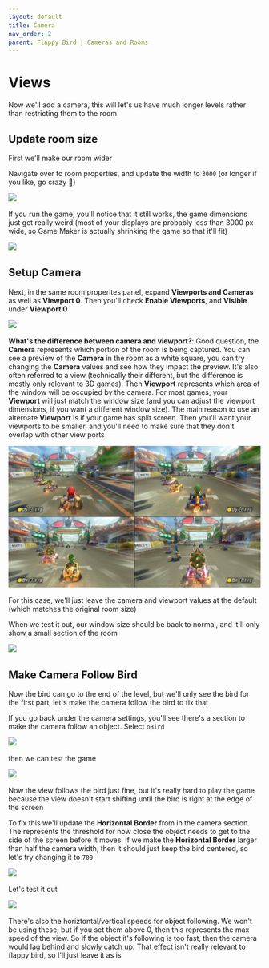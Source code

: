 ```yaml
---
layout: default
title: Camera
nav_order: 2
parent: Flappy Bird | Cameras and Rooms
---
```


# Views

Now we'll add a camera, this will let's us have much longer levels rather than restricting them to the room

## Update room size

First we'll make our room wider

Navigate over to room properties, and update the width to ``3000`` (or longer if you like, go crazy 🥳)

![](../../images/flappy_bird/update_room_size.gif)

If you run the game, you'll notice that it still works, the game dimensions just get really weird (most of your displays are probably less than 3000 px wide, so Game Maker is actually shrinking the game so that it'll fit)

![](../../images/flappy_bird/wide_gameplay.png)

## Setup Camera

Next, in the same room properites panel, expand **Viewports and Cameras** as well as **Viewport 0**. Then you'll check **Enable Viewports**, and **Visible** under **Viewport 0**

![](../../images/flappy_bird/enable_camera.gif)

**What's the difference between camera and viewport?**: Good question, the **Camera** represents which portion of the room is being captured. You can see a preview of the **Camera** in the room as a white square, you can try changing the **Camera** values and see how they impact the preview. It's also often referred to a view (technically their different, but the difference is mostly only relevant to 3D games). Then **Viewport** represents which area of the window will be occupied by the camera. For most games, your **Viewport** will just match the window size (and you can adjust the viewport dimensions, if you want a different window size). The main reason to use an alternate **Viewport** is if your game has split screen. Then you'll want your viewports to be smaller, and you'll need to make sure that they don't overlap with other view ports

![](../../images/flappy_bird/mariokart.png)

For this case, we'll just leave the camera and viewport values at the default (which matches the original room size)

When we test it out, our window size should be back to normal, and it'll only show a small section of the room

![](../../images/flappy_bird/fixed_view.png)

## Make Camera Follow Bird

Now the bird can go to the end of the level, but we'll only see the bird for the first part, let's make the camera follow the bird to fix that

If you go back under the camera settings, you'll see there's a section to make the camera follow an object. Select ``oBird``

![](../../images/flappy_bird/update_object_following_object.png)

then we can test the game

![](../../images/flappy_bird/object_following_small_border.gif)

Now the view follows the bird just fine, but it's really hard to play the game because the view doesn't start shifting until the bird is right at the edge of the screen

To fix this we'll update the **Horizontal Border** from in the camera section. The represents the threshold for how close the object needs to get to the side of the screen before it moves. If we make the **Horizontal Border** larger than half the camera width, then it should just keep the bird centered, so let's try changing it to ``700``

![](../../images/flappy_bird/update_object_following_border.png)

Let's test it out

![](../../images/flappy_bird/object_following_large_border.gif)

There's also the horiztontal/vertical speeds for object following. We won't be using these, but if you set them above 0, then this represents the max speed of the view. So if the object it's following is too fast, then the camera would lag behind and slowly catch up. That effect isn't really relevant to flappy bird, so I'll just leave it as is
